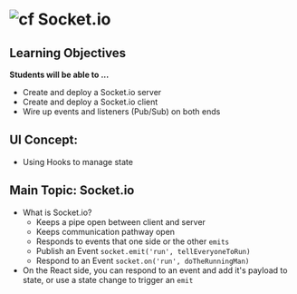 ![cf](http://i.imgur.com/7v5ASc8.png) Socket.io
===============================================

## Learning Objectives

**Students will be able to ...**

* Create and deploy a Socket.io server
* Create and deploy a Socket.io client
* Wire up events and listeners (Pub/Sub) on both ends

## UI Concept:
* Using Hooks to manage state

## Main Topic: Socket.io
* What is Socket.io?
  * Keeps a pipe open between client and server
  * Keeps communication pathway open
  * Responds to events that one side or the other `emits`
  * Publish an Event `socket.emit('run', tellEveryoneToRun)`
  * Respond to an Event `socket.on('run', doTheRunningMan)`
* On the React side, you can respond to an event and add it's payload to state, or use a state change to trigger an `emit`
